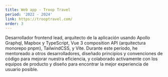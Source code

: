 ```yaml
---
title: Web app - Troop Travel
period: '2022 - 2024'
link: https://trooptravel.com/
order: 3
---
```

Desarrollador frontend lead, arquitecto de la aplicación usando Apollo Graphql, Mapbox y TypeScript, Vue 3 composition API (arquitectura monorepo pnpm), TailwindCSS, y Vite. Durante este período, he mentoreado a otros desarrolladores, diseñado principios y convenciones de código para mejorar nuestra eficiencia, y colaborado activamente con los equipos de producto y diseño para encontrar la mejor experiencia de usuario posible.

